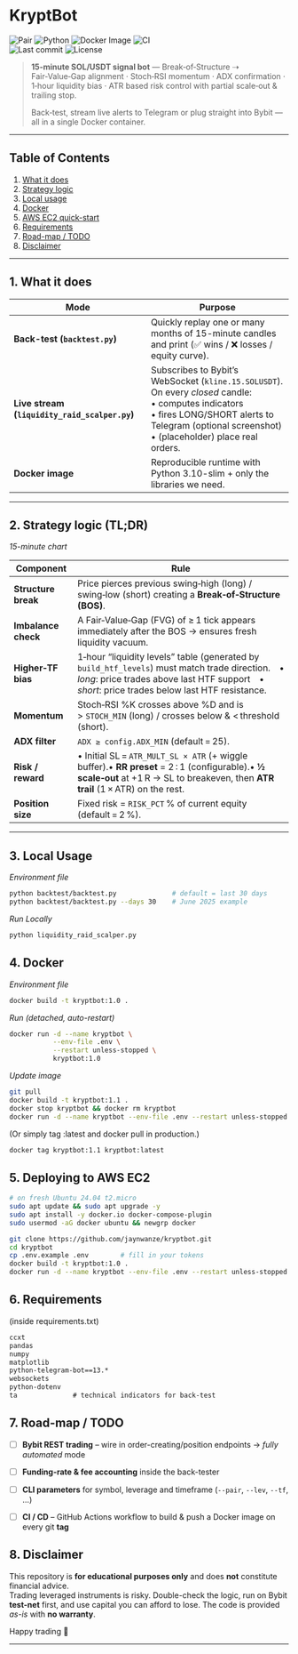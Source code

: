 # KryptBot &nbsp;
![Pair](https://img.shields.io/badge/Pair-SOL%2FUSDT-blueviolet?logo=solidity&logoColor=white&labelColor=292D3E)
![Python](https://img.shields.io/badge/python-3.8+-3776AB.svg?logo=python&logoColor=white&labelColor=292D3E)
![Docker Image](https://img.shields.io/badge/docker-ready-2496ED?logo=docker&logoColor=white&labelColor=292D3E)
![CI](https://img.shields.io/github/actions/workflow/status/jaynwanze/kryptbot/ci.yml?label=CI&logo=githubactions&labelColor=292D3E)  
![Last commit](https://img.shields.io/github/last-commit/jaynwanze/kryptbot?color=informational)
![License](https://img.shields.io/github/license/jaynwanze/kryptbot?color=informational)

> **15‑minute SOL/USDT signal bot** — Break‑of‑Structure ⇢ Fair‑Value‑Gap alignment · Stoch‑RSI momentum · ADX confirmation · 1‑hour liquidity bias · ATR based risk control with partial scale‑out & trailing stop.
>
> Back‑test, stream live alerts to Telegram or plug straight into Bybit — all in a single Docker container.

---

## Table&nbsp;of&nbsp;Contents
1. [What it does](#1-what-it-does)  
2. [Strategy logic](#2-strategy-logic-tldr)  
3. [Local usage](#3-local-usage)  
4. [Docker](#4-docker)  
5. [AWS EC2 quick-start](#5-deploying-to-aws-ec2)  
6. [Requirements](#6-requirements)  
7. [Road-map / TODO](#7-road-map--todo)  
8. [Disclaimer](#8-disclaimer)

---


## 1. What it does

| Mode | Purpose |
|------|---------|
| **Back-test (`backtest.py`)** | Quickly replay one or many months of 15-minute candles and print (✅ wins / ❌ losses / equity curve). |
| **Live stream (`liquidity_raid_scalper.py`)** | Subscribes to Bybit’s WebSocket (`kline.15.SOLUSDT`). On every *closed* candle:<br>• computes indicators<br>• fires LONG/SHORT alerts to Telegram (optional screenshot)<br>• (placeholder) place real orders. |
| **Docker image** | Reproducible runtime with Python 3.10-slim + only the libraries we need. |

---

## 2. Strategy logic (TL;DR)

*15-minute chart*  

| Component | Rule |
|-----------|------|
| **Structure break** | Price pierces previous swing‑high (long) / swing‑low (short) creating a **Break‑of‑Structure (BOS)**.                                                                                          |
| **Imbalance check** | A Fair‑Value‑Gap (FVG) of ≥ 1 tick appears immediately after the BOS → ensures fresh liquidity vacuum.                                                                                         |
| **Higher‑TF bias**  | 1‑hour “liquidity levels” table (generated by `build_htf_levels`) must match trade direction. • *long*: price trades above last HTF support • *short*: price trades below last HTF resistance. |
| **Momentum**        | Stoch‑RSI %K crosses above %D and is > `STOCH_MIN` (long) / crosses below & < threshold (short).                                                                                               |
| **ADX filter**      | `ADX ≥ config.ADX_MIN` (default = 25).                                                                                                                                                         |
| **Risk / reward**   | • Initial SL = `ATR_MULT_SL × ATR` (+ wiggle buffer).• **RR preset** = 2 : 1 (configurable).• **½ scale‑out** at +1 R → SL to breakeven, then **ATR trail** (1 × ATR) on the rest.             |
| **Position size**   | Fixed risk = `RISK_PCT` % of current equity (default = 2 %).                                                                                                                                   |
---

## 3. Local Usage
*Environment file*  
```bash
python backtest/backtest.py              # default = last 30 days
python backtest/backtest.py --days 30    # June 2025 example
```

*Run Locally*
```bash
python liquidity_raid_scalper.py
```

## 4. Docker
*Environment file*  
```bash
docker build -t kryptbot:1.0 .
```

*Run (detached, auto-restart)*
```bash
docker run -d --name kryptbot \
           --env-file .env \
           --restart unless-stopped \
           kryptbot:1.0
```

*Update image*
```bash
git pull
docker build -t kryptbot:1.1 .
docker stop kryptbot && docker rm kryptbot
docker run -d --name kryptbot --env-file .env --restart unless-stopped kryptbot:1.1
```
(Or simply tag :latest and docker pull in production.)
```bash
docker tag kryptbot:1.1 kryptbot:latest
```

## 5. Deploying to AWS EC2
```bash
# on fresh Ubuntu 24.04 t2.micro
sudo apt update && sudo apt upgrade -y
sudo apt install -y docker.io docker-compose-plugin
sudo usermod -aG docker ubuntu && newgrp docker

git clone https://github.com/jaynwanze/kryptbot.git
cd kryptbot
cp .env.example .env        # fill in your tokens
docker build -t kryptbot:1.0 .
docker run -d --name kryptbot --env-file .env --restart unless-stopped kryptbot:1.0

```

## 6. Requirements 
(inside requirements.txt)
```txt
ccxt
pandas
numpy
matplotlib
python-telegram-bot==13.*
websockets
python-dotenv
ta              # technical indicators for back-test
```

## 7. Road-map / TODO
- [ ] **Bybit REST trading** – wire in order-creating/position endpoints → *fully automated* mode  
- [ ] **Funding-rate & fee accounting** inside the back-tester  
- [ ] **CLI parameters** for symbol, leverage and timeframe (`--pair`, `--lev`, `--tf`, …)  
- [ ] **CI / CD** – GitHub Actions workflow to build & push a Docker image on every git **tag**  


## 8. Disclaimer
This repository is **for educational purposes only** and does **not** constitute financial advice.  
Trading leveraged instruments is risky. Double-check the logic, run on Bybit **test-net** first, and
use capital you can afford to lose. The code is provided *as-is* with **no warranty**.

Happy trading 🚀

---

